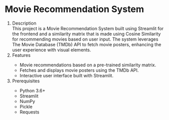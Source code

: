 # Movie Recommendation System

<ol>
  <li>Description</li>
  This project is a Movie Recommendation System built using Streamlit for the frontend and a similarity matrix that is made using Cosine Similarity for recommending movies based on user input. The system leverages The Movie Database (TMDb) API to fetch movie posters, enhancing the user experience with visual elements.
  <li>Features</li>
  <ul>
    <li>Movie recommendations based on a pre-trained similarity matrix.</li>
    <li>Fetches and displays movie posters using the TMDb API.</li>
    <li>Interactive user interface built with Streamlit.</li>
  </ul>
  <li>Prerequisites</li>
  <ul>
    <li>Python 3.6+</li>
    <li>Streamlit</li>
    <li>NumPy</li>
    <li>Pickle</li>
    <li>Requests</li>
  </ul>
</ol>
